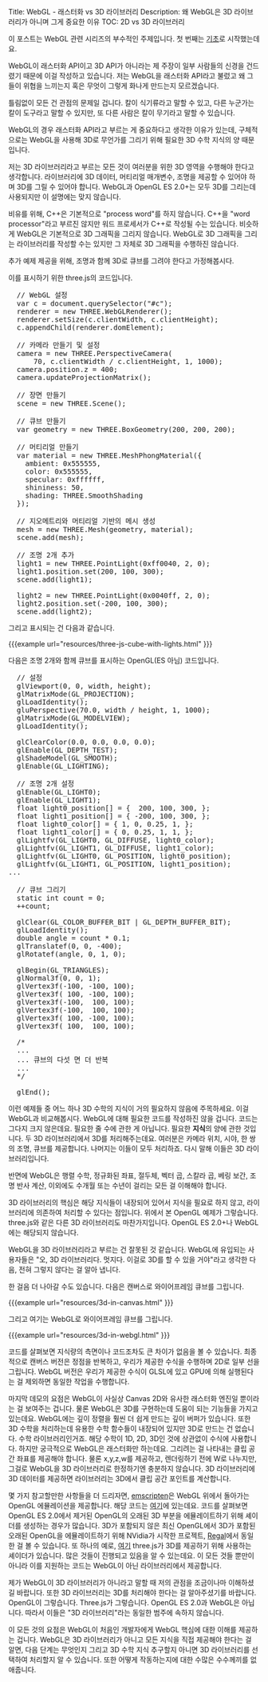 Title: WebGL - 래스터화 vs 3D 라이브러리
Description: 왜 WebGL은 3D 라이브러리가 아니며 그게 중요한 이유
TOC: 2D vs 3D 라이브러리


이 포스트는 WebGL 관련 시리즈의 부수적인 주제입니다.
첫 번째는 [기초](webgl-fundamentals.html)로 시작했는데요.

WebGL이 래스터화 API이고 3D API가 아니라는 제 주장이 일부 사람들의 신경을 건드렸기 때문에 이걸 작성하고 있습니다.
저는 WebGL을 래스터화 API라고 불렀고 왜 그들이 위협을 느끼는지 혹은 무엇이 그렇게 화나게 만드는지 모르겠습니다.

틀림없이 모든 건 관점의 문제일 겁니다.
칼이 식기류라고 말할 수 있고, 다른 누군가는 칼이 도구라고 말할 수 있지만, 또 다른 사람은 칼이 무기라고 말할 수 있습니다.

WebGL의 경우 래스터화 API라고 부르는 게 중요하다고 생각한 이유가 있는데, 구체적으로는 WebGL을 사용해 3D로 무언가를 그리기 위해 필요한 3D 수학 지식의 양 때문입니다.

저는 3D 라이브러리라고 부르는 모든 것이 여러분을 위한 3D 영역을 수행해야 한다고 생각합니다.
라이브러리에 3D 데이터, 머티리얼 매개변수, 조명을 제공할 수 있어야 하며 3D를 그릴 수 있어야 합니다.
WebGL과 OpenGL ES 2.0+는 모두 3D를 그리는데 사용되지만 이 설명에는 맞지 않습니다.

비유를 위해, C++은 기본적으로 "process word"를 하지 않습니다.
C++을 "word processor"라고 부르진 않지만 워드 프로세서가 C++로 작성될 수는 있습니다.
비슷하게 WebGL은 기본적으로 3D 그래픽을 그리지 않습니다.
WebGL로 3D 그래픽을 그리는 라이브러리를 작성할 수는 있지만 그 자체로 3D 그래픽을 수행하진 않습니다.

추가 예제 제공을 위해, 조명과 함께 3D로 큐브를 그려야 한다고 가정해봅시다.

이를 표시하기 위한 three.js의 코드입니다.

<pre class="prettyprint showlinemods">
  // WebGL 설정
  var c = document.querySelector("#c");
  renderer = new THREE.WebGLRenderer();
  renderer.setSize(c.clientWidth, c.clientHeight);
  c.appendChild(renderer.domElement);

  // 카메라 만들기 및 설정
  camera = new THREE.PerspectiveCamera(
      70, c.clientWidth / c.clientHeight, 1, 1000);
  camera.position.z = 400;
  camera.updateProjectionMatrix();

  // 장면 만들기
  scene = new THREE.Scene();

  // 큐브 만들기
  var geometry = new THREE.BoxGeometry(200, 200, 200);

  // 머티리얼 만들기
  var material = new THREE.MeshPhongMaterial({
    ambient: 0x555555,
    color: 0x555555,
    specular: 0xffffff,
    shininess: 50,
    shading: THREE.SmoothShading
  });

  // 지오메트리와 머티리얼 기반의 메시 생성
  mesh = new THREE.Mesh(geometry, material);
  scene.add(mesh);

  // 조명 2개 추가
  light1 = new THREE.PointLight(0xff0040, 2, 0);
  light1.position.set(200, 100, 300);
  scene.add(light1);

  light2 = new THREE.PointLight(0x0040ff, 2, 0);
  light2.position.set(-200, 100, 300);
  scene.add(light2);
</pre>

그리고 표시되는 건 다음과 같습니다.

{{{example url="resources/three-js-cube-with-lights.html" }}}

다음은 조명 2개와 함께 큐브를 표시하는 OpenGL(ES 아님) 코드입니다.

<pre class="prettyprint showlinemods">
  // 설정
  glViewport(0, 0, width, height);
  glMatrixMode(GL_PROJECTION);
  glLoadIdentity();
  gluPerspective(70.0, width / height, 1, 1000);
  glMatrixMode(GL_MODELVIEW);
  glLoadIdentity();

  glClearColor(0.0, 0.0, 0.0, 0.0);
  glEnable(GL_DEPTH_TEST);
  glShadeModel(GL_SMOOTH);
  glEnable(GL_LIGHTING);

  // 조명 2개 설정
  glEnable(GL_LIGHT0);
  glEnable(GL_LIGHT1);
  float light0_position[] = {  200, 100, 300, };
  float light1_position[] = { -200, 100, 300, };
  float light0_color[] = { 1, 0, 0.25, 1, };
  float light1_color[] = { 0, 0.25, 1, 1, };
  glLightfv(GL_LIGHT0, GL_DIFFUSE, light0_color);
  glLightfv(GL_LIGHT1, GL_DIFFUSE, light1_color);
  glLightfv(GL_LIGHT0, GL_POSITION, light0_position);
  glLightfv(GL_LIGHT1, GL_POSITION, light1_position);
...

  // 큐브 그리기
  static int count = 0;
  ++count;

  glClear(GL_COLOR_BUFFER_BIT | GL_DEPTH_BUFFER_BIT);
  glLoadIdentity();
  double angle = count * 0.1;
  glTranslatef(0, 0, -400);
  glRotatef(angle, 0, 1, 0);

  glBegin(GL_TRIANGLES);
  glNormal3f(0, 0, 1);
  glVertex3f(-100, -100, 100);
  glVertex3f( 100, -100, 100);
  glVertex3f(-100,  100, 100);
  glVertex3f(-100,  100, 100);
  glVertex3f( 100, -100, 100);
  glVertex3f( 100,  100, 100);

  /*
  ...
  ... 큐브의 다섯 면 더 반복
  ...
  */

  glEnd();
</pre>

이런 예제들 중 어느 하나 3D 수학의 지식이 거의 필요하지 않음에 주목하세요.
이걸 WebGL과 비교해봅시다.
WebGL에 대해 필요한 코드를 작성하진 않을 겁니다.
코드는 그다지 크지 않은데요.
필요한 줄 수에 관한 게 아닙니다.
필요한 **지식**의 양에 관한 것입니다.
두 3D 라이브러리에서 3D를 처리해주는데요.
여러분은 카메라 위치, 시야, 한 쌍의 조명, 큐브를 제공합니다.
나머지는 이들이 모두 처리하죠.
다시 말해 이들은 3D 라이브러리입니다.

반면에 WebGL은 행렬 수학, 정규화된 좌표, 절두체, 벡터 곱, 스칼라 곱, 베링 보간, 조명 반사 계산, 이외에도 수개월 또는 수년이 걸리는 모든 걸 이해해야 합니다.

3D 라이브러리의 핵심은 해당 지식들이 내장되어 있어서 지식을 필요로 하지 않고, 라이브러리에 의존하여 처리할 수 있다는 점입니다.
위에서 본 OpenGL 예제가 그렇습니다.
three.js와 같은 다른 3D 라이브러리도 마찬가지입니다.
OpenGL ES 2.0+나 WebGL에는 해당되지 않습니다.

WebGL을 3D 라이브러리라고 부르는 건 잘못된 것 같습니다.
WebGL에 유입되는 사용자들은 "오, 3D 라이브러리다. 멋지다. 이걸로 3D를 할 수 있을 거야"라고 생각한 다음, 전혀 그렇지 않다는 걸 알아 냅니다.

한 걸음 더 나아갈 수도 있습니다.
다음은 캔버스로 와이어프레임 큐브를 그립니다.

{{{example url="resources/3d-in-canvas.html" }}}

그리고 여기는 WebGL로 와이어프레임 큐브를 그립니다.

{{{example url="resources/3d-in-webgl.html" }}}

코드를 살펴보면 지식량의 측면이나 코드조차도 큰 차이가 없음을 볼 수 있습니다.
최종적으로 캔버스 버전은 정점을 반복하고, 우리가 제공한 수식을 수행하며 2D로 일부 선을 그립니다.
WebGL 버전은 우리가 제공한 수식이 GLSL에 있고 GPU에 의해 실행된다는 걸 제외하면 동일한 작업을 수행합니다.

마지막 데모의 요점은 WebGL이 사실상 Canvas 2D와 유사한 래스터화 엔진일 뿐이라는 걸 보여주는 겁니다.
물론 WebGL은 3D를 구현하는데 도움이 되는 기능들을 가지고 있는데요.
WebGL에는 깊이 정렬을 훨씬 더 쉽게 만드는 깊이 버퍼가 있습니다.
또한 3D 수학을 처리하는데 유용한 수학 함수들이 내장되어 있지만 3D로 만드는 건 없습니다.
수학 라이브러리인거죠.
해당 수학이 1D, 2D, 3D인 것에 상관없이 수식에 사용합니다.
하지만 궁극적으로 WebGL은 래스터화만 하는데요.
그리려는 걸 나타내는 클립 공간 좌표를 제공해야 합니다.
물론 x,y,z,w를 제공하고, 렌더링하기 전에 W로 나누지만, 그걸로 WebGL을 3D 라이브러리로 한정하기엔 충분하지 않습니다.
3D 라이브러리에 3D 데이터를 제공하면 라이브러리는 3D에서 클립 공간 포인트를 계산합니다.

몇 가지 참고할만한 사항들을 더 드리자면, [emscripten](https://emscripten.org/)은 WebGL 위에서 돌아가는 OpenGL 에뮬레이션을 제공합니다.
해당 코드는 [여기](https://github.com/emscripten-core/emscripten/blob/master/src/library_glemu.js)에 있는데요.
코드를 살펴보면 OpenGL ES 2.0에서 제거된 OpenGL의 오래된 3D 부분을 에뮬레이트하기 위해 셰이더를 생성하는 경우가 많습니다.
3D가 포함되지 않은 최신 OpenGL에서 3D가 포함된 오래된 OpenGL을 에뮬레이트하기 위해 NVidia가 시작한 프로젝트, [Regal](https://github.com/p3/regal/blob/184c62b7d7761481609ef1c1484ada659ae181b9/src/regal/RegalIff.cpp)에서 동일한 걸 볼 수 있습니다.
또 하나의 예로, [여기](https://gist.github.com/greggman/41d93c00649cba78abdbfc1231c9158c) three.js가 3D를 제공하기 위해 사용하는 셰이더가 있습니다.
많은 것들이 진행되고 있음을 알 수 있는데요.
이 모든 것들 뿐만이 아니라 이를 지원하는 코드는 WebGL이 아닌 라이브러리에서 제공합니다.

제가 WebGL이 3D 라이브러리가 아니라고 말할 때 저의 관점을 조금이나마 이해하셨길 바랍니다.
또한 3D 라이브러리는 3D를 처리해야 한다는 걸 알아주셨기를 바랍니다.
OpenGL이 그렇습니다.
Three.js가 그렇습니다.
OpenGL ES 2.0과 WebGL은 아닙니다.
따라서 이들은 "3D 라이브러리"라는 동일한 범주에 속하지 않습니다.

이 모든 것의 요점은 WebGL이 처음인 개발자에게 WebGL 핵심에 대한 이해를 제공하는 겁니다.
WebGL은 3D 라이브러리가 아니고 모든 지식을 직접 제공해야 한다는 걸 알면, 다음 단계는 무엇인지 그리고 3D 수학 지식 추구할지 아니면 3D 라이브러리를 선택하여 처리할지 알 수 있습니다.
또한 어떻게 작동하는지에 대한 수많은 수수께끼를 없애줍니다.

